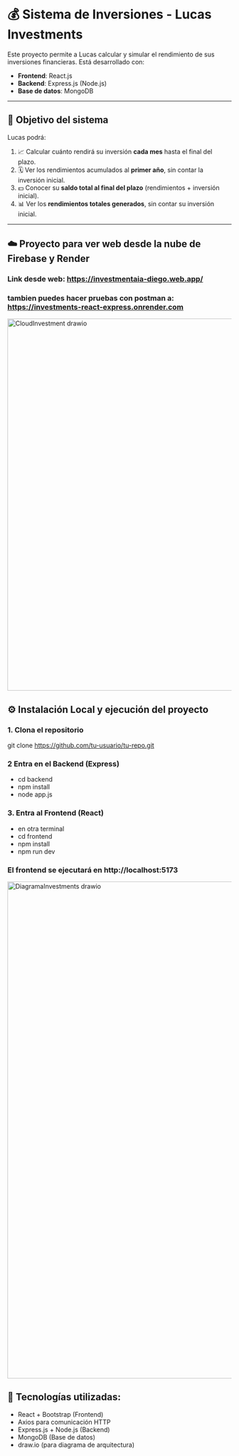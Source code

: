 # 💰 Sistema de Inversiones - Lucas Investments

Este proyecto permite a Lucas calcular y simular el rendimiento de sus inversiones financieras. Está desarrollado con:

- **Frontend**: React.js
- **Backend**: Express.js (Node.js)
- **Base de datos**: MongoDB

---

## 🎯 Objetivo del sistema

Lucas podrá:

1. 📈 Calcular cuánto rendirá su inversión **cada mes** hasta el final del plazo.
2. 🗓️ Ver los rendimientos acumulados al **primer año**, sin contar la inversión inicial.
3. 💵 Conocer su **saldo total al final del plazo** (rendimientos + inversión inicial).
4. 📊 Ver los **rendimientos totales generados**, sin contar su inversión inicial.

---

## ☁️ Proyecto para ver web desde la nube de Firebase y Render

### Link desde web: https://investmentaia-diego.web.app/
### tambien puedes hacer pruebas con postman a: https://investments-react-express.onrender.com

<img width="807" height="834" alt="CloudInvestment drawio" src="https://github.com/user-attachments/assets/757d4444-db63-43d3-9953-de31f0274b52" />



## ⚙️ Instalación Local y ejecución del proyecto

### 1. Clona el repositorio
git clone https://github.com/tu-usuario/tu-repo.git

### 2 Entra en el Backend (Express)
- cd backend
- npm install
- node app.js

### 3. Entra al Frontend (React)
- en otra terminal
- cd frontend
- npm install
- npm run dev

### El frontend se ejecutará en http://localhost:5173

<img width="813" height="1114" alt="DiagramaInvestments drawio" src="https://github.com/user-attachments/assets/2fcd834a-f3c2-4a89-86f2-e3de814f8904" />



## 🧪 Tecnologías utilizadas:

- React + Bootstrap (Frontend)
- Axios para comunicación HTTP
- Express.js + Node.js (Backend)
- MongoDB (Base de datos)
- draw.io (para diagrama de arquitectura)
